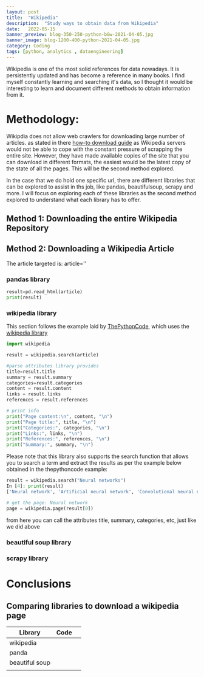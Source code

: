 ```yaml
---
layout: post
title:  "Wikipedia"
description:  "Study ways to obtain data from Wikipedia"
date:   2022-05-15
banner_preview: blog-350-250-python-b&w-2021-04-05.jpg
banner_image: blog-1200-400-python-2021-04-05.jpg
category: Coding
tags: [python, analytics , dataengineering]
---
```


Wikipedia is one of the most solid references for data nowadays. It is persistently updated and has become a reference in many books. I find myself constantly learning and searching it's data, so I thought it would be interesting to learn and document different methods to obtain information from it. 



# Methodology: 


Wikipdia does not allow web crawlers for downloading large number of articles. as stated in there [how-to download guide](https://en.wikipedia.org/wiki/Wikipedia:Database_download) as Wikipedia servers would not be able to cope with the constant pressure of scrapping the entire site. However, they have made available copies of the site that you can download in different formats, the easiest would be the latest copy of the state of all the pages. This will be the second method explored. 

In the case that we do hold one specific url, there are different libraries that can be explored to assist in ths job, like pandas, beautifulsoup, scrapy and more. I will focus on exploring each of these libraries as the second method explored to understand what each library has to offer. 

## Method 1: Downloading the entire Wikipedia Repository  

## Method 2: Downloading a Wikipedia Article

The article targeted is: 
article=''

### pandas library

```python
result=pd.read_html(article)
print(result)
```

### wikipedia library
This section follows the example laid by [ThePythonCode](https://www.thepythoncode.com/article/access-wikipedia-python), which uses the [wikipedia library](https://pypi.org/project/wikipedia/)

```python
import wikipedia

result = wikipedia.search(article)

#parse attributes library provides
title=result.title
summary = result.summary
categories=result.categories
content = result.content
links = result.links
references = result.references

# print info
print("Page content:\n", content, "\n")
print("Page title:", title, "\n")
print("Categories:", categories, "\n")
print("Links:", links, "\n")
print("References:", references, "\n")
print("Summary:", summary, "\n")

```
Please note that this library also supports the search function that allows you to search a term and extract the results as per the example below obtained in the thepythoncode example:

```python
result = wikipedia.search("Neural networks")
In [4]: print(result)
['Neural network', 'Artificial neural network', 'Convolutional neural network', 'Recurrent neural network', 'Rectifier (neural networks)', 'Feedforward neural network', 'Neural circuit', 'Quantum neural network', 'Dropout (neural networks)', 'Types of artificial neural networks']

# get the page: Neural network
page = wikipedia.page(result[0])
```

from here you can call the attributes title, summary, categories, etc, just like we did above



### beautiful soup library

### scrapy library

# Conclusions

## Comparing libraries to download a wikipedia page

|Library|Code||
|--|--|--|
|wikipedia||
|panda||
|beautiful soup||
|||



